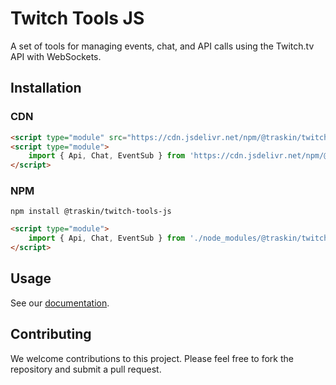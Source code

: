 # Twitch Tools JS

A set of tools for managing events, chat, and API calls using the Twitch.tv API with WebSockets.

## Installation

### CDN

```html
<script type="module" src="https://cdn.jsdelivr.net/npm/@traskin/twitch-tools-js@1.0.0/twitch-tools.js"></script>
<script type="module">
    import { Api, Chat, EventSub } from 'https://cdn.jsdelivr.net/npm/@traskin/twitch-tools-js@1.0.0/twitch-tools.js'
</script>
```

### NPM

```shell
npm install @traskin/twitch-tools-js
```

```html
<script type="module">
    import { Api, Chat, EventSub } from './node_modules/@traskin/twitch-tools-js/twitch-tools.js'
</script>
```

## Usage

See our [documentation](https://github.com/TrAsKiN/twitch-tools-js/wiki).

## Contributing

We welcome contributions to this project. Please feel free to fork the repository and submit a pull request.

